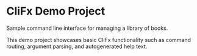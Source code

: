 ﻿# CliFx Demo Project

Sample command line interface for managing a library of books.

This demo project showcases basic CliFx functionality such as command routing, argument parsing, and autogenerated help text.
